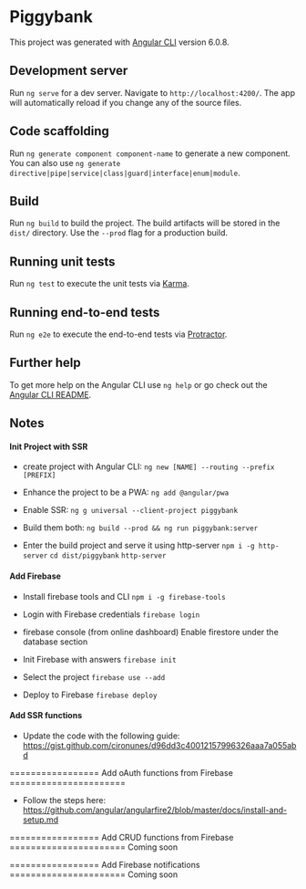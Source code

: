 # Piggybank

This project was generated with [Angular CLI](https://github.com/angular/angular-cli) version 6.0.8.

## Development server

Run `ng serve` for a dev server. Navigate to `http://localhost:4200/`. The app will automatically reload if you change any of the source files.

## Code scaffolding

Run `ng generate component component-name` to generate a new component. You can also use `ng generate directive|pipe|service|class|guard|interface|enum|module`.

## Build

Run `ng build` to build the project. The build artifacts will be stored in the `dist/` directory. Use the `--prod` flag for a production build.

## Running unit tests

Run `ng test` to execute the unit tests via [Karma](https://karma-runner.github.io).

## Running end-to-end tests

Run `ng e2e` to execute the end-to-end tests via [Protractor](http://www.protractortest.org/).

## Further help

To get more help on the Angular CLI use `ng help` or go check out the [Angular CLI README](https://github.com/angular/angular-cli/blob/master/README.md).

## Notes
#### Init Project with SSR
- create project with Angular CLI:
`ng new [NAME] --routing --prefix [PREFIX]`

- Enhance the project to be a PWA:
`ng add @angular/pwa`

- Enable SSR:
`ng g universal --client-project piggybank`

- Build them both:
`ng build --prod && ng run piggybank:server`

- Enter the build project and serve it using http-server
`npm i -g http-server`
`cd dist/piggybank`
`http-server`

#### Add Firebase
- Install firebase tools and CLI
`npm i -g firebase-tools`

- Login with Firebase credentials
`firebase login`

- firebase console (from online dashboard)
Enable firestore under the database section

- Init Firebase with answers
`firebase init`

- Select the project
`firebase use --add`

- Deploy to Firebase
`firebase deploy`

#### Add SSR functions
- Update the code with the following guide:
https://gist.github.com/cironunes/d96dd3c40012157996326aaa7a055abd

================= Add oAuth functions from Firebase ======================
- Follow the steps here:
https://github.com/angular/angularfire2/blob/master/docs/install-and-setup.md

================= Add CRUD functions from Firebase ======================
Coming soon

================= Add Firebase notifications ======================
Coming soon